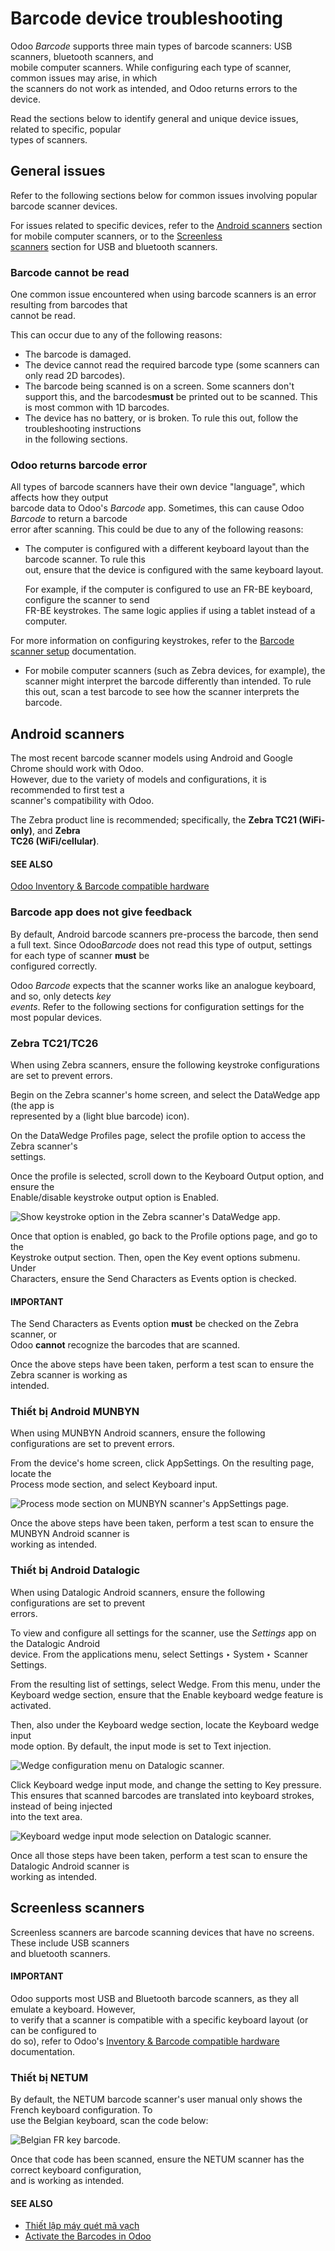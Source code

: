 # Barcode device troubleshooting

Odoo _Barcode_ supports three main types of barcode scanners: USB scanners, bluetooth scanners, and\
mobile computer scanners. While configuring each type of scanner, common issues may arise, in which\
the scanners do not work as intended, and Odoo returns errors to the device.

Read the sections below to identify general and unique device issues, related to specific, popular\
types of scanners.

## General issues

Refer to the following sections below for common issues involving popular barcode scanner devices.

For issues related to specific devices, refer to the [Android scanners](device_troubleshooting.md#barcode-setup-android-scanners) section for mobile computer scanners, or to the [Screenless\
scanners](device_troubleshooting.md#barcode-setup-screenless-scanners) section for USB and bluetooth scanners.

### Barcode cannot be read

One common issue encountered when using barcode scanners is an error resulting from barcodes that\
cannot be read.

This can occur due to any of the following reasons:

* The barcode is damaged.
* The device cannot read the required barcode type (some scanners can only read 2D barcodes).
* The barcode being scanned is on a screen. Some scanners don't support this, and the barcodes**must** be printed out to be scanned. This is most common with 1D barcodes.
* The device has no battery, or is broken. To rule this out, follow the troubleshooting instructions\
  in the following sections.

### Odoo returns barcode error

All types of barcode scanners have their own device "language", which affects how they output\
barcode data to Odoo's _Barcode_ app. Sometimes, this can cause Odoo _Barcode_ to return a barcode\
error after scanning. This could be due to any of the following reasons:

*   The computer is configured with a different keyboard layout than the barcode scanner. To rule this\
    out, ensure that the device is configured with the same keyboard layout.

    For example, if the computer is configured to use an FR-BE keyboard, configure the scanner to send\
    FR-BE keystrokes. The same logic applies if using a tablet instead of a computer.

  For more information on configuring keystrokes, refer to the [Barcode scanner setup](hardware.md) documentation.
- For mobile computer scanners (such as Zebra devices, for example), the scanner might interpret the
  barcode differently than intended. To rule this out, scan a test barcode to see how the scanner
  interprets the barcode.

## Android scanners

The most recent barcode scanner models using Android and Google Chrome should work with Odoo.\
However, due to the variety of models and configurations, it is recommended to first test a\
scanner's compatibility with Odoo.

The Zebra product line is recommended; specifically, the **Zebra TC21 (WiFi-only)**, and **Zebra**\
**TC26 (WiFi/cellular)**.

#### SEE ALSO

[Odoo Inventory & Barcode compatible hardware](https://www.odoo.com/app/inventory-hardware)

### Barcode app does not give feedback

By default, Android barcode scanners pre-process the barcode, then send a full text. Since Odo&#x6F;_&#x42;arcode_ does not read this type of output, settings for each type of scanner **must** be\
configured correctly.

Odoo _Barcode_ expects that the scanner works like an analogue keyboard, and so, only detects _key_\
_events_. Refer to the following sections for configuration settings for the most popular devices.

### Zebra TC21/TC26

When using Zebra scanners, ensure the following keystroke configurations are set to prevent errors.

Begin on the Zebra scanner's home screen, and select the DataWedge app (the app is\
represented by a (light blue barcode) icon).

On the DataWedge Profiles page, select the profile option to access the Zebra scanner's\
settings.

Once the profile is selected, scroll down to the Keyboard Output option, and ensure the\
Enable/disable keystroke output option is Enabled.

![Show keystroke option in the Zebra scanner's DataWedge app.](../../../../.gitbook/assets/device-troubleshooting-zebra-settings.png)

Once that option is enabled, go back to the Profile options page, and go to the\
Keystroke output section. Then, open the Key event options submenu. Under\
Characters, ensure the Send Characters as Events option is checked.

#### IMPORTANT

The Send Characters as Events option **must** be checked on the Zebra scanner, or\
Odoo **cannot** recognize the barcodes that are scanned.

Once the above steps have been taken, perform a test scan to ensure the Zebra scanner is working as\
intended.

### Thiết bị Android MUNBYN

When using MUNBYN Android scanners, ensure the following configurations are set to prevent errors.

From the device's home screen, click AppSettings. On the resulting page, locate the\
Process mode section, and select Keyboard input.

![Process mode section on MUNBYN scanner's AppSettings page.](../../../../.gitbook/assets/device-troubleshooting-munbyn-process-mode.png)

Once the above steps have been taken, perform a test scan to ensure the MUNBYN Android scanner is\
working as intended.

### Thiết bị Android Datalogic

When using Datalogic Android scanners, ensure the following configurations are set to prevent\
errors.

To view and configure all settings for the scanner, use the _Settings_ app on the Datalogic Android\
device. From the applications menu, select Settings ‣ System ‣ Scanner\
Settings.

From the resulting list of settings, select Wedge. From this menu, under the\
Keyboard wedge section, ensure that the Enable keyboard wedge feature is\
activated.

Then, also under the Keyboard wedge section, locate the Keyboard wedge input\
mode option. By default, the input mode is set to Text injection.

![Wedge configuration menu on Datalogic scanner.](../../../../.gitbook/assets/device-troubleshooting-wedge-menu.png)

Click Keyboard wedge input mode, and change the setting to Key pressure.\
This ensures that scanned barcodes are translated into keyboard strokes, instead of being injected\
into the text area.

![Keyboard wedge input mode selection on Datalogic scanner.](../../../../.gitbook/assets/device-troubleshooting-keyboard-wedge-input.png)

Once all those steps have been taken, perform a test scan to ensure the Datalogic Android scanner is\
working as intended.

## Screenless scanners

Screenless scanners are barcode scanning devices that have no screens. These include USB scanners\
and bluetooth scanners.

#### IMPORTANT

Odoo supports most USB and Bluetooth barcode scanners, as they all emulate a keyboard. However,\
to verify that a scanner is compatible with a specific keyboard layout (or can be configured to\
do so), refer to Odoo's [Inventory & Barcode compatible hardware](https://www.odoo.com/app/inventory-hardware) documentation.

### Thiết bị NETUM

By default, the NETUM barcode scanner's user manual only shows the French keyboard configuration. To\
use the Belgian keyboard, scan the code below:

![Belgian FR key barcode.](../../../../.gitbook/assets/device-troubleshooting-belgium-fr-key.png)

Once that code has been scanned, ensure the NETUM scanner has the correct keyboard configuration,\
and is working as intended.

#### SEE ALSO
- [Thiết lập máy quét mã vạch](hardware.md)
- [Activate the Barcodes in Odoo](software.md)

